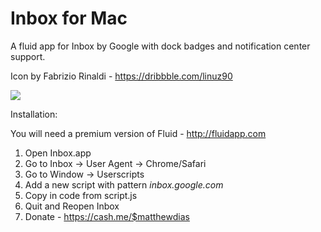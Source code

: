 # Inbox for Mac
A fluid app for Inbox by Google with dock badges and notification center support.

Icon by Fabrizio Rinaldi - https://dribbble.com/linuz90

![](https://dl.dropbox.com/s/h3bba2zh571xoxk/Screenshot%202015-04-04%2003.29.33.png)

Installation:

You will need a premium version of Fluid - http://fluidapp.com

1. Open Inbox.app
2. Go to Inbox -> User Agent -> Chrome/Safari
3. Go to Window -> Userscripts
4. Add a new script with pattern *inbox.google.com*
5. Copy in code from script.js
6. Quit and Reopen Inbox
7. Donate - https://cash.me/$matthewdias
